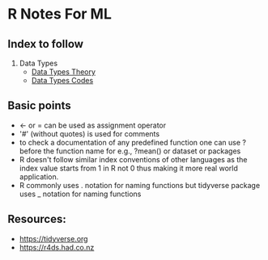 # R Notes For ML
## Index to follow
1. Data Types
   - <a href="https://github.com/gagan-gv/R-Notes-For-ML/blob/main/Data%20Types/Data%20Types%20Theory.md">Data Types Theory</a>
   - <a href="https://github.com/gagan-gv/R-Notes-For-ML/blob/main/Data%20Types/Data%20Types%20Codes.md">Data Types Codes</a>

## Basic points
- <- or = can be used as assignment operator
- '#' (without quotes) is used for comments
- to check a documentation of any predefined function one can use ? before the function name for e.g., ?mean() or dataset or packages
- R doesn't follow similar index conventions of other languages as the index value starts from 1 in R not 0 thus making it more real world application.
- R commonly uses . notation for naming functions but tidyverse package uses _ notation for naming functions

## Resources:
- https://tidyverse.org
- https://r4ds.had.co.nz